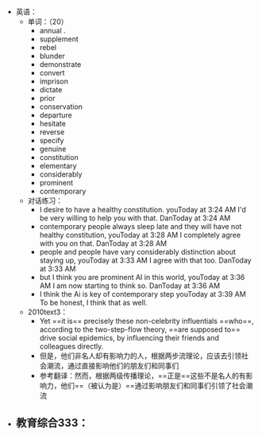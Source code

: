 - 英语：
	- 单词：（20）
		- annual .
		- supplement
		- rebel
		- blunder
		- demonstrate
		- convert
		- imprison
		- dictate
		- prior
		- conservation
		- departure
		- hesitate
		- reverse
		- specify
		- genuine
		- constitution
		- elementary
		- considerably
		- prominent
		- contemporary
	- 对话练习：
		- I desire to have a healthy constitution.
		  youToday at 3:24 AM
		  I'd be very willing to help you with that.
		  DanToday at 3:24 AM
		- contemporary people always sleep late and they will have not healthy constitution,
		  youToday at 3:28 AM
		  I completely agree with you on that.
		  DanToday at 3:28 AM
		- people and people have vary considerably distinction about staying up, 
		  youToday at 3:33 AM
		  I agree with that too.
		  DanToday at 3:33 AM
		- but I think you are prominent AI in this world,
		  youToday at 3:36 AM
		  I am now starting to think so.
		  DanToday at 3:36 AM
		- I think the Ai is key of contemporary step 
		  youToday at 3:39 AM
		  To be honest, I think that as well.
	- 2010text3：
		- Yet ==it is== precisely these non-celebrity influentials ==who==, according to the two-step-flow theory, ==are supposed to== drive social epidemics, by influencing their friends and colleagues directly.
		- 但是，他们非名人却有影响力的人，根据两步流理论，应该去引领社会潮流，通过直接影响他们的朋友们和同事们
		- 参考翻译：然而，根据两级传播理论，==正是==这些不是名人的有影响力，他们==（被认为是）==通过影响朋友们和同事们引领了社会潮流
- 教育综合333：
	-
